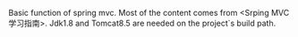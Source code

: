 Basic function of spring mvc.
Most of the content comes from <Srping MVC 学习指南>.
Jdk1.8 and Tomcat8.5 are needed on the project`s build path.



